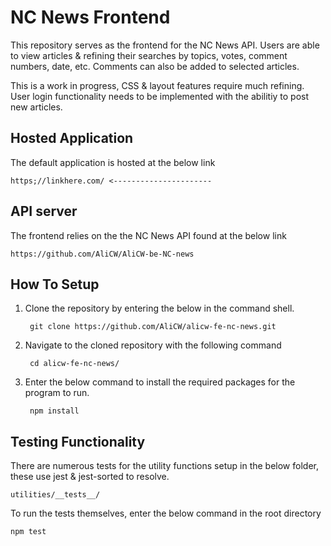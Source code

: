 # NC News Frontend

This repository serves as the frontend for the NC News API. Users are able to view articles & refining their searches by topics, votes, comment numbers, date, etc. Comments can also be added to selected articles.

This is a work in progress, CSS & layout features require much refining. User login functionality needs to be implemented with the abilitiy to post new articles.

## Hosted Application

The default application is hosted at the below link

    https;//linkhere.com/ <----------------------

## API server

The frontend relies on the the NC News API found at the below link

    https://github.com/AliCW/AliCW-be-NC-news

## How To Setup

1. Clone the repository by entering the below in the command shell.

        git clone https://github.com/AliCW/alicw-fe-nc-news.git


2. Navigate to the cloned repository with the following command

        cd alicw-fe-nc-news/       

3. Enter the below command to install the required packages for the program to run.

        npm install


## Testing Functionality

There are numerous tests for the utility functions setup in the below folder, these use jest & jest-sorted to resolve.

    utilities/__tests__/

To run the tests themselves, enter the below command in the root directory

    npm test
